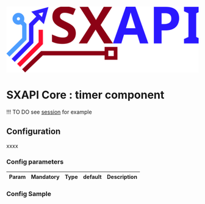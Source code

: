 [![sxapi](docs/assets/logo.svg)](https://github.com/startxfr/sxapi-core)

# SXAPI Core : timer component

!!! TO DO see [session](session.md) for example

## Configuration

xxxx

### Config parameters

| Param           | Mandatory | Type | default | Description
|-----------------|:---------:|:----:|---------|---------------


### Config Sample

```javascript

```